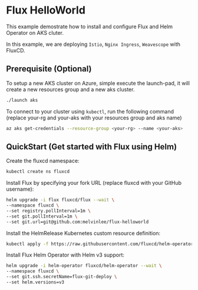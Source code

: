 # Flux HelloWorld

This example demostrate how to install and configure Flux and Helm Operator on AKS cluter.

In this example, we are deploying `Istio`, `Nginx Ingress`, `Weavescope` with FluxCD.

## Prerequisite (Optional)

To setup a new AKS cluster on Azure, simple execute the launch-pad, it will create a new resources group and a new aks cluster.

```sh
./launch aks
```

To connect to your cluster using `kubectl`, run the following command (replace your-rg and your-aks with your resources group and aks name)

```sh
az aks get-credentials --resource-group <your-rg> --name <your-aks>
```

## QuickStart (Get started with Flux using Helm)

Create the fluxcd namespace:

```sh
kubectl create ns fluxcd
```

Install Flux by specifying your fork URL (replace fluxcd with your GitHub username):

```sh
helm upgrade -i flux fluxcd/flux --wait \
--namespace fluxcd \
--set registry.pollInterval=1m \
--set git.pollInterval=1m \
--set git.url=git@github.com:melvinlee/flux-helloworld
```

Install the HelmRelease Kubernetes custom resource definition:

```sh
kubectl apply -f https://raw.githubusercontent.com/fluxcd/helm-operator/master/deploy/crds.yaml
```

Install Flux Helm Operator with Helm v3 support:

```sh
helm upgrade -i helm-operator fluxcd/helm-operator --wait \
--namespace fluxcd \
--set git.ssh.secretName=flux-git-deploy \
--set helm.versions=v3
```